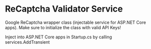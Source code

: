 # ReCaptcha Validator Service

Google ReCaptcha wrapper class (injectable service for ASP.NET Core apps).
Make sure to initialize the class with valid API Keys!

Inject into ASP.NET Core apps in Startup.cs by calling services.AddTransient
